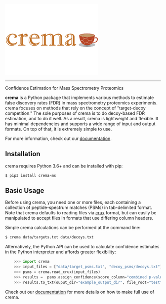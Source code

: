 <img src="https://raw.githubusercontent.com/Noble-Lab/crema/master/static/crema_logo.svg" width=300>
 
---

Confidence Estimation for Mass Spectrometry Proteomics

**crema** is a Python package that implements various methods to estimate false discovery rates (FDR)
in mass spectrometry proteomics experiments. crema focuses on
methods that rely on the concept of "target-decoy competition." The sole purposes of crema is to do decoy-based FDR
estimation, and to do it well. As a result, crema is lightweight and flexible. It has minimal dependencies and
supports a wide range of input and output formats. On top of that, it is extremely simple to use.

For more information, check out our
[documentation](https://crema-ms.readthedocs.io).  

## Installation  

crema requires Python 3.6+ and can be installed with pip:  

```
$ pip3 install crema-ms
```

## Basic Usage  

Before using crema, you need one or more files, each containing a collection of
peptide-spectrum matches (PSMs) in tab-delimited format. Note that crema defaults
to reading files via [crux](http://crux.ms/index.html) format, but can easily be
manipulated to accept files in formats that use differing column headers.

Simple crema calculations can be performed at the command line:

```Bash
$ crema data/targets.txt data/decoys.txt
```

Alternatively, the Python API can be used to calculate confidence estimates in the Python
interpreter and affords greater flexibility:

```Python
    >>> import crema
    >>> input_files = ["data/target_psms.txt", "decoy_psms/decoys.txt"]
    >>> psms = crema.read_crux(input_files)
    >>> results =  psms.assign_confidence(score_column="combined p-value", desc=True, eval_fdr=0.01, method="tdc")
    >>> results.to_txt(ouput_dir="example_output_dir", file_root="test", sep="\t", decoys=False)
```

Check out our [documentation](hhttps://crema-ms.readthedocs.io) for more details
on how to make full use of crema.